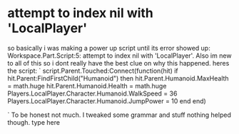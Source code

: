 
# attempt to index nil with 'LocalPlayer'

so basically i was making a power up script until its error showed up:  Workspace.Part.Script:5: attempt to index nil with 'LocalPlayer'. Also im new to all of this so i dont really have the best clue on why this happened.
heres the script:
`
script.Parent.Touched:Connect(function(hit)
    if hit.Parent:FindFirstChild("Humanoid") then
        hit.Parent.Humanoid.MaxHealth = math.huge 
        hit.Parent.Humanoid.Health = math.huge 
        Players.LocalPlayer.Character.Humanoid.WalkSpeed = 36
        Players.LocalPlayer.Character.Humanoid.JumpPower = 10
    end
end)




`
To be honest not much. I tweaked some grammar and stuff nothing helped though.
type here


        